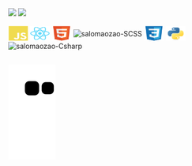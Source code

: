 ##
<div>
  <img height="180em" src="https://github-readme-stats.vercel.app/api?username=salomaozao&show_icons=true&theme=radical&include_all_commits=true&count_private=true"/>
  <img height="180em" src="https://github-readme-stats.vercel.app/api/top-langs/?username=salomaozao&layout=compact&langs_count=16&theme=radical"/>

<div>
<div style="display: inline_block"><br>
  <img align="center" alt="salomaozao-Js" height="30" width="40" src="https://raw.githubusercontent.com/devicons/devicon/master/icons/javascript/javascript-plain.svg">
  <img align="center" alt="salomaozao-React" height="30" width="40" src="https://raw.githubusercontent.com/devicons/devicon/master/icons/react/react-original.svg">
  <img align="center" alt="salomaozao-HTML" height="30" width="40" src="https://raw.githubusercontent.com/devicons/devicon/master/icons/html5/html5-original.svg">
    <img align="center" alt="salomaozao-SCSS" height="30" width="40" src="https://raw.githubusercontent.com/devicons/devicon/master/icons/scss/scss-plain.svg">
  <img align="center" alt="salomaozao-CSS" height="30" width="40" src="https://raw.githubusercontent.com/devicons/devicon/master/icons/css3/css3-original.svg">
  <img align="center" alt="salomaozao-Python" height="30" width="40" src="https://raw.githubusercontent.com/devicons/devicon/master/icons/python/python-original.svg">
  <img align="center" alt="salomaozao-Csharp" height="30" width="40" src="https://raw.githubusercontent.com/devicons/devicon/master/icons/csharp/scss-original.svg">
  
</div>
  
  ##
  ![Snake animation](https://github.com/rafaballerini/rafaballerini/blob/output/github-contribution-grid-snake.svg)
 
</div>
